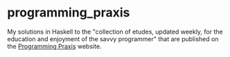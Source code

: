 # programming_praxis

My solutions in Haskell to the "collection of etudes, updated weekly, for the education and enjoyment of the savvy programmer" that are published on the [Programming Praxis](https://programmingpraxis.com) website.